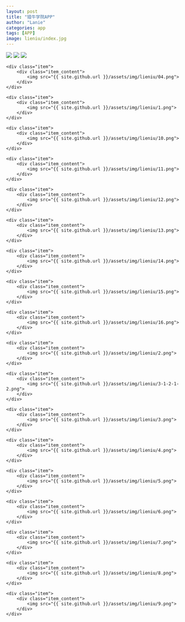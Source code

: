 ```yaml
---
layout: post
title: "猎牛学院APP"
author: "Lanie"
categories: app
tags: [APP]
image: lieniu/index.jpg
---
```



<img src="{{ site.github.url }}/assets/img/lieniu/anli_1.jpg">

<img src="{{ site.github.url }}/assets/img/lieniu/anli_2.jpg">

<img src="{{ site.github.url }}/assets/img/lieniu/anli_3.jpg">

<div class="masonry">

	
	<div class="item">
		<div class="item_content">
			<img src="{{ site.github.url }}/assets/img/lieniu/04.png">
		</div>
	</div>
	
	<div class="item">
		<div class="item_content">
			<img src="{{ site.github.url }}/assets/img/lieniu/1.png">
		</div>
	</div>
	
	<div class="item">
		<div class="item_content">
			<img src="{{ site.github.url }}/assets/img/lieniu/10.png">
		</div>
	</div>
	
	<div class="item">
		<div class="item_content">
			<img src="{{ site.github.url }}/assets/img/lieniu/11.png">
		</div>
	</div>
	
	<div class="item">
		<div class="item_content">
			<img src="{{ site.github.url }}/assets/img/lieniu/12.png">
		</div>
	</div>
	
	<div class="item">
		<div class="item_content">
			<img src="{{ site.github.url }}/assets/img/lieniu/13.png">
		</div>
	</div>
	
	<div class="item">
		<div class="item_content">
			<img src="{{ site.github.url }}/assets/img/lieniu/14.png">
		</div>
	</div>
	
	<div class="item">
		<div class="item_content">
			<img src="{{ site.github.url }}/assets/img/lieniu/15.png">
		</div>
	</div>
	
	<div class="item">
		<div class="item_content">
			<img src="{{ site.github.url }}/assets/img/lieniu/16.png">
		</div>
	</div>
	
	<div class="item">
		<div class="item_content">
			<img src="{{ site.github.url }}/assets/img/lieniu/2.png">
		</div>
	</div>
	
	<div class="item">
		<div class="item_content">
			<img src="{{ site.github.url }}/assets/img/lieniu/3-1-2-1-2.png">
		</div>
	</div>
	
	<div class="item">
		<div class="item_content">
			<img src="{{ site.github.url }}/assets/img/lieniu/3.png">
		</div>
	</div>
	
	<div class="item">
		<div class="item_content">
			<img src="{{ site.github.url }}/assets/img/lieniu/4.png">
		</div>
	</div>
	
	<div class="item">
		<div class="item_content">
			<img src="{{ site.github.url }}/assets/img/lieniu/5.png">
		</div>
	</div>
	
	<div class="item">
		<div class="item_content">
			<img src="{{ site.github.url }}/assets/img/lieniu/6.png">
		</div>
	</div>
	
	<div class="item">
		<div class="item_content">
			<img src="{{ site.github.url }}/assets/img/lieniu/7.png">
		</div>
	</div>
	
	<div class="item">
		<div class="item_content">
			<img src="{{ site.github.url }}/assets/img/lieniu/8.png">
		</div>
	</div>
	
	<div class="item">
		<div class="item_content">
			<img src="{{ site.github.url }}/assets/img/lieniu/9.png">
		</div>
	</div>

	

</div>